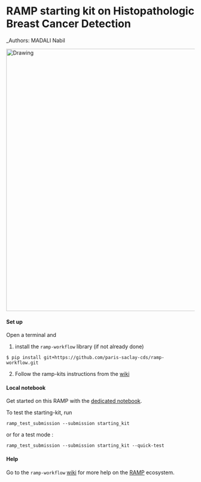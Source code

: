 # RAMP starting kit on Histopathologic Breast Cancer Detection

\_Authors: MADALI Nabil

<img src="https://timedotcom.files.wordpress.com/2018/04/national-beer-day-ipa.jpg" alt="Drawing" style="width: 700px;"/>

#### Set up

Open a terminal and

1. install the `ramp-workflow` library (if not already done)

```
$ pip install git+https://github.com/paris-saclay-cds/ramp-workflow.git
```

2. Follow the ramp-kits instructions from the [wiki](https://github.com/paris-saclay-cds/ramp-workflow/wiki/Getting-started-with-a-ramp-kit)

#### Local notebook

Get started on this RAMP with the [dedicated notebook](beer_rec_ramp_startingkit.ipynb).

To test the starting-kit, run

```
ramp_test_submission --submission starting_kit
```

or for a test mode :

```
ramp_test_submission --submission starting_kit --quick-test
```

#### Help

Go to the `ramp-workflow` [wiki](https://github.com/paris-saclay-cds/ramp-workflow/wiki) for more help on the [RAMP](http:www.ramp.studio) ecosystem.
